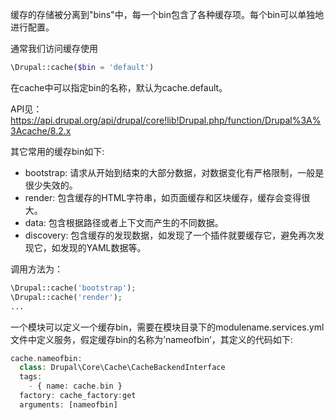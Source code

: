缓存的存储被分离到"bins"中，每一个bin包含了各种缓存项。每个bin可以单独地进行配置。

通常我们访问缓存使用
```php
\Drupal::cache($bin = 'default')
```
在cache中可以指定bin的名称，默认为cache.default。

API见：https://api.drupal.org/api/drupal/core!lib!Drupal.php/function/Drupal%3A%3Acache/8.2.x

其它常用的缓存bin如下:

* bootstrap: 请求从开始到结束的大部分数据，对数据变化有严格限制，一般是很少失效的。
* render: 包含缓存的HTML字符串，如页面缓存和区块缓存，缓存会变得很大。
* data: 包含根据路径或者上下文而产生的不同数据。
* discovery: 包含缓存的发现数据，如发现了一个插件就要缓存它，避免再次发现它，如发现的YAML数据等。

调用方法为：
```php
\Drupal::cache('bootstrap');
\Drupal::cache('render');
...
```

一个模块可以定义一个缓存bin，需要在模块目录下的modulename.services.yml文件中定义服务，假定缓存bin的名称为’nameofbin’，其定义的代码如下:
```php
cache.nameofbin:
  class: Drupal\Core\Cache\CacheBackendInterface
  tags:
    - { name: cache.bin }
  factory: cache_factory:get
  arguments: [nameofbin]
```
